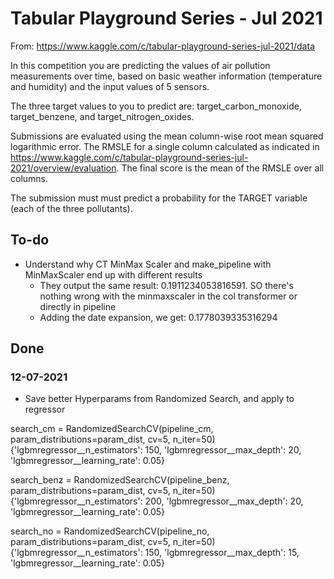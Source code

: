 # Tabular Playground Series - Jul 2021

From: <https://www.kaggle.com/c/tabular-playground-series-jul-2021/data>

In this competition you are predicting the values of air pollution measurements over time, based on basic weather information (temperature and humidity) and the input values of 5 sensors.

The three target values to you to predict are: target_carbon_monoxide, target_benzene, and target_nitrogen_oxides.

Submissions are evaluated using the mean column-wise root mean squared logarithmic error. The RMSLE for a single column calculated as indicated in <https://www.kaggle.com/c/tabular-playground-series-jul-2021/overview/evaluation>. The final score is the mean of the RMSLE over all columns.

The submission must must predict a probability for the TARGET variable (each of the three pollutants).

## To-do

- Understand why CT MinMax Scaler and make_pipeline with MinMaxScaler end up with different results
    - They output the same result: 0.1911234053816591. SO there's nothing wrong with the minmaxscaler in the col transformer or directly in pipeline
    - Adding the date expansion, we get: 0.1778039335316294

## Done

### 12-07-2021

- Save better Hyperparams from Randomized Search, and apply to regressor

search_cm = RandomizedSearchCV(pipeline_cm, param_distributions=param_dist, cv=5, n_iter=50)
{'lgbmregressor__n_estimators': 150, 'lgbmregressor__max_depth': 20, 'lgbmregressor__learning_rate': 0.05}

search_benz = RandomizedSearchCV(pipeline_benz, param_distributions=param_dist, cv=5, n_iter=50)
{'lgbmregressor__n_estimators': 200, 'lgbmregressor__max_depth': 20, 'lgbmregressor__learning_rate': 0.05}

search_no = RandomizedSearchCV(pipeline_no, param_distributions=param_dist, cv=5, n_iter=50)
{'lgbmregressor__n_estimators': 150, 'lgbmregressor__max_depth': 15, 'lgbmregressor__learning_rate': 0.05}